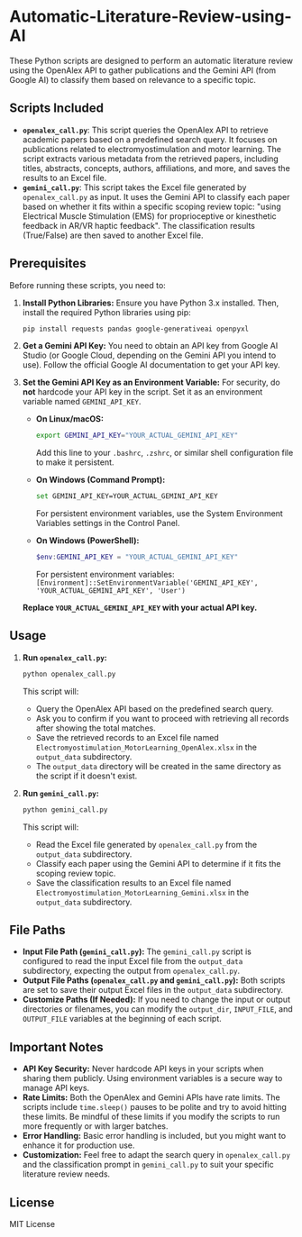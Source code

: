 # Automatic-Literature-Review-using-AI

These Python scripts are designed to perform an automatic literature review using the OpenAlex API to gather publications and the Gemini API (from Google AI) to classify them based on relevance to a specific topic.

## Scripts Included

*   **`openalex_call.py`**: This script queries the OpenAlex API to retrieve academic papers based on a predefined search query. It focuses on publications related to electromyostimulation and motor learning. The script extracts various metadata from the retrieved papers, including titles, abstracts, concepts, authors, affiliations, and more, and saves the results to an Excel file.
*   **`gemini_call.py`**: This script takes the Excel file generated by `openalex_call.py` as input. It uses the Gemini API to classify each paper based on whether it fits within a specific scoping review topic: "using Electrical Muscle Stimulation (EMS) for proprioceptive or kinesthetic feedback in AR/VR haptic feedback". The classification results (True/False) are then saved to another Excel file.

## Prerequisites

Before running these scripts, you need to:

1.  **Install Python Libraries:** Ensure you have Python 3.x installed. Then, install the required Python libraries using pip:

    ```bash
    pip install requests pandas google-generativeai openpyxl
    ```

2.  **Get a Gemini API Key:** You need to obtain an API key from Google AI Studio (or Google Cloud, depending on the Gemini API you intend to use).  Follow the official Google AI documentation to get your API key.

3.  **Set the Gemini API Key as an Environment Variable:** For security, do **not** hardcode your API key in the script. Set it as an environment variable named `GEMINI_API_KEY`.

    *   **On Linux/macOS:**
        ```bash
        export GEMINI_API_KEY="YOUR_ACTUAL_GEMINI_API_KEY"
        ```
        Add this line to your `.bashrc`, `.zshrc`, or similar shell configuration file to make it persistent.

    *   **On Windows (Command Prompt):**
        ```bash
        set GEMINI_API_KEY=YOUR_ACTUAL_GEMINI_API_KEY
        ```
        For persistent environment variables, use the System Environment Variables settings in the Control Panel.

    *   **On Windows (PowerShell):**
        ```powershell
        $env:GEMINI_API_KEY = "YOUR_ACTUAL_GEMINI_API_KEY"
        ```
        For persistent environment variables: `[Environment]::SetEnvironmentVariable('GEMINI_API_KEY', 'YOUR_ACTUAL_GEMINI_API_KEY', 'User')`

    **Replace `YOUR_ACTUAL_GEMINI_API_KEY` with your actual API key.**

## Usage

1.  **Run `openalex_call.py`:**
    ```bash
    python openalex_call.py
    ```
    This script will:
    *   Query the OpenAlex API based on the predefined search query.
    *   Ask you to confirm if you want to proceed with retrieving all records after showing the total matches.
    *   Save the retrieved records to an Excel file named `Electromyostimulation_MotorLearning_OpenAlex.xlsx` in the `output_data` subdirectory.
    *   The `output_data` directory will be created in the same directory as the script if it doesn't exist.

2.  **Run `gemini_call.py`:**
    ```bash
    python gemini_call.py
    ```
    This script will:
    *   Read the Excel file generated by `openalex_call.py` from the `output_data` subdirectory.
    *   Classify each paper using the Gemini API to determine if it fits the scoping review topic.
    *   Save the classification results to an Excel file named `Electromyostimulation_MotorLearning_Gemini.xlsx` in the `output_data` subdirectory.

## File Paths

*   **Input File Path (`gemini_call.py`):**  The `gemini_call.py` script is configured to read the input Excel file from the `output_data` subdirectory, expecting the output from `openalex_call.py`.
*   **Output File Paths (`openalex_call.py` and `gemini_call.py`):** Both scripts are set to save their output Excel files in the `output_data` subdirectory.
*   **Customize Paths (If Needed):** If you need to change the input or output directories or filenames, you can modify the `output_dir`, `INPUT_FILE`, and `OUTPUT_FILE` variables at the beginning of each script.

## Important Notes

*   **API Key Security:** Never hardcode API keys in your scripts when sharing them publicly. Using environment variables is a secure way to manage API keys.
*   **Rate Limits:** Both the OpenAlex and Gemini APIs have rate limits. The scripts include `time.sleep()` pauses to be polite and try to avoid hitting these limits. Be mindful of these limits if you modify the scripts to run more frequently or with larger batches.
*   **Error Handling:** Basic error handling is included, but you might want to enhance it for production use.
*   **Customization:**  Feel free to adapt the search query in `openalex_call.py` and the classification prompt in `gemini_call.py` to suit your specific literature review needs.

## License

MIT License
